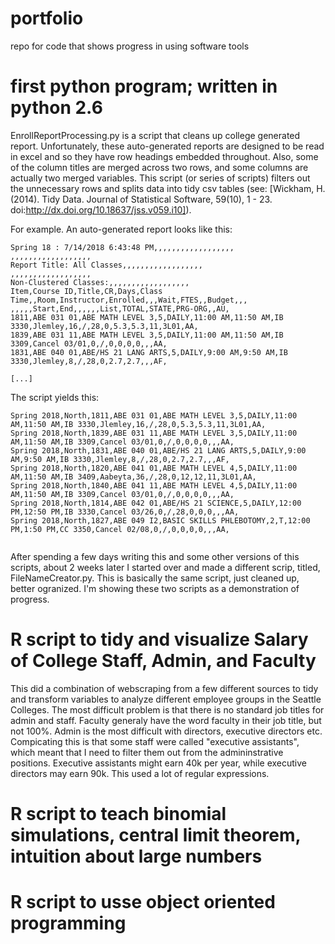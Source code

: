 # portfolio
repo for code that shows progress in using software tools

# first python program; written in python 2.6
EnrollReportProcessing.py is a script that cleans up college generated report.  Unfortunately, these auto-generated reports are designed to be read in excel and so they have row headings embedded throughout. Also, some of the column titles are merged across two rows, and some columns are actually two merged variables.  This script (or series of scripts) filters out the unnecessary rows and splits data into tidy csv tables (see: [Wickham, H. (2014). Tidy Data. Journal of Statistical Software, 59(10), 1 - 23. doi:http://dx.doi.org/10.18637/jss.v059.i10]).  

For example. An auto-generated report looks like this:
```
Spring 18 : 7/14/2018 6:43:48 PM,,,,,,,,,,,,,,,,,,
,,,,,,,,,,,,,,,,,,
Report Title: All Classes,,,,,,,,,,,,,,,,,,
,,,,,,,,,,,,,,,,,,
Non-Clustered Classes:,,,,,,,,,,,,,,,,,,
Item,Course ID,Title,CR,Days,Class Time,,Room,Instructor,Enrolled,,,Wait,FTES,,Budget,,,
,,,,,Start,End,,,,,,List,TOTAL,STATE,PRG-ORG,,AU,
1811,ABE 031 01,ABE MATH LEVEL 3,5,DAILY,11:00 AM,11:50 AM,IB 3330,Jlemley,16,/,28,0,5.3,5.3,11,3L01,AA,
1839,ABE 031 11,ABE MATH LEVEL 3,5,DAILY,11:00 AM,11:50 AM,IB 3309,Cancel 03/01,0,/,0,0,0,0,,,AA,
1831,ABE 040 01,ABE/HS 21 LANG ARTS,5,DAILY,9:00 AM,9:50 AM,IB 3330,Jlemley,8,/,28,0,2.7,2.7,,,AF,

[...]

```

The script yields this:
```
Spring 2018,North,1811,ABE 031 01,ABE MATH LEVEL 3,5,DAILY,11:00 AM,11:50 AM,IB 3330,Jlemley,16,/,28,0,5.3,5.3,11,3L01,AA,
Spring 2018,North,1839,ABE 031 11,ABE MATH LEVEL 3,5,DAILY,11:00 AM,11:50 AM,IB 3309,Cancel 03/01,0,/,0,0,0,0,,,AA,
Spring 2018,North,1831,ABE 040 01,ABE/HS 21 LANG ARTS,5,DAILY,9:00 AM,9:50 AM,IB 3330,Jlemley,8,/,28,0,2.7,2.7,,,AF,
Spring 2018,North,1820,ABE 041 01,ABE MATH LEVEL 4,5,DAILY,11:00 AM,11:50 AM,IB 3409,Aabeyta,36,/,28,0,12,12,11,3L01,AA,
Spring 2018,North,1840,ABE 041 11,ABE MATH LEVEL 4,5,DAILY,11:00 AM,11:50 AM,IB 3309,Cancel 03/01,0,/,0,0,0,0,,,AA,
Spring 2018,North,1814,ABE 042 01,ABE/HS 21 SCIENCE,5,DAILY,12:00 PM,12:50 PM,IB 3330,Cancel 03/26,0,/,28,0,0,0,,,AA,
Spring 2018,North,1827,ABE 049 I2,BASIC SKILLS PHLEBOTOMY,2,T,12:00 PM,1:50 PM,CC 3350,Cancel 02/08,0,/,0,0,0,0,,,AA,


```
After spending a few days writing this and some other versions of this scripts, about 2 weeks later I started over and made a different scrip, titled, FileNameCreator.py.  This is basically the same script, just cleaned up, better ogranized.  I'm showing these two scripts as a demonstration of progress. 



# R script to tidy and visualize Salary of College Staff, Admin, and Faculty

This did a combination of webscraping from a few different sources to tidy and transform variables to analyze different employee groups in the Seattle Colleges. The most difficult problem is that there is no standard job titles for admin and staff.  Faculty generaly have the word faculty in their job title, but not 100%.  Admin is the most difficult with directors, executive directors etc.  Compicating this is that some staff were called "executive assistants", which meant that I need to filter them out from the admininstrative positions.  Executive assistants might earn 40k per year, while executive directors may earn 90k.  This used a lot of regular expressions.  




# R script to teach binomial simulations, central limit theorem, intuition about large numbers



# R script to usse object oriented programming 
